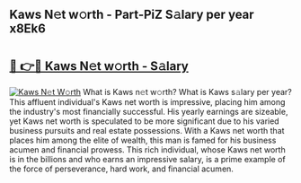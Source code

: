 ## Kaws N𝚎t w𝚘rth - Part-PiZ S𝚊lary per year x8Ek6

# <h2><a href="http://gc0bhnd.nevu.top/?p=Kaws">🔗 👉🔴 Kaws N𝚎t w𝚘rth - S𝚊lary</a></h2>

[![Kaws N𝚎t W𝚘rth](https://i.imgur.com/Oavwk0R.jpeg)](http://gc0bhnd.nevu.top/?p=Kaws)
What is Kaws n𝚎t w𝚘rth? What is Kaws s𝚊lary per year?
This affluent individual's Kaws net worth is impressive, placing him among the industry's most financially successful. His yearly earnings are sizeable, yet Kaws net worth is speculated to be more significant due to his varied business pursuits and real estate possessions. With a Kaws net worth that places him among the elite of wealth, this man is famed for his business acumen and financial prowess. This rich individual, whose Kaws net worth is in the billions and who earns an impressive salary, is a prime example of the force of perseverance, hard work, and financial acumen.
